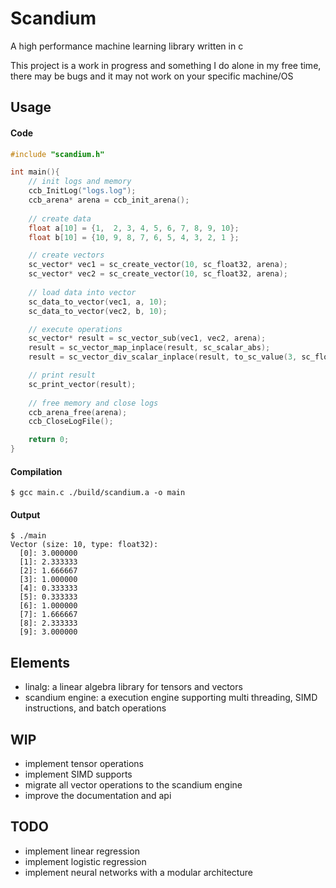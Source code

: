 # Scandium
A high performance machine learning library written in c 

This project is a work in progress and something I do alone in my free time,
there may be bugs and it may not work on your specific machine/OS

## Usage
#### Code
```c
#include "scandium.h"

int main(){
    // init logs and memory
    ccb_InitLog("logs.log");
    ccb_arena* arena = ccb_init_arena();
    
    // create data
    float a[10] = {1,  2, 3, 4, 5, 6, 7, 8, 9, 10};
    float b[10] = {10, 9, 8, 7, 6, 5, 4, 3, 2, 1 };

    // create vectors
    sc_vector* vec1 = sc_create_vector(10, sc_float32, arena);
    sc_vector* vec2 = sc_create_vector(10, sc_float32, arena);
    
    // load data into vector
    sc_data_to_vector(vec1, a, 10);
    sc_data_to_vector(vec2, b, 10);

    // execute operations
    sc_vector* result = sc_vector_sub(vec1, vec2, arena);
    result = sc_vector_map_inplace(result, sc_scalar_abs);
    result = sc_vector_div_scalar_inplace(result, to_sc_value(3, sc_float32));

    // print result
    sc_print_vector(result);
    
    // free memory and close logs
    ccb_arena_free(arena);
    ccb_CloseLogFile();

    return 0;
}
```

#### Compilation
```
$ gcc main.c ./build/scandium.a -o main
```

#### Output
```
$ ./main
Vector (size: 10, type: float32):
  [0]: 3.000000
  [1]: 2.333333
  [2]: 1.666667
  [3]: 1.000000
  [4]: 0.333333
  [5]: 0.333333
  [6]: 1.000000
  [7]: 1.666667
  [8]: 2.333333
  [9]: 3.000000
```

## Elements
- linalg: a linear algebra library for tensors and vectors
- scandium engine: a execution engine supporting multi threading, SIMD instructions, and batch operations

## WIP
- implement tensor operations
- implement SIMD supports
- migrate all vector operations to the scandium engine
- improve the documentation and api

## TODO
- implement linear regression
- implement logistic regression
- implement neural networks with a modular architecture
